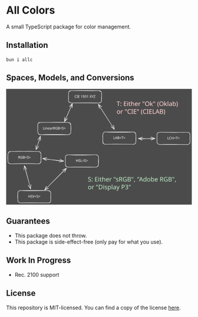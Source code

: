 # All Colors

A small TypeScript package for color management.

## Installation

```shell
bun i allc
```

## Spaces, Models, and Conversions

![](./conversions.excalidraw.svg)

## Guarantees

- This package does not throw.
- This package is side-effect-free (only pay for what you use).

## Work In Progress

* Rec. 2100 support

## License

This repository is MIT-licensed. You can find a copy of the license [here](./LICENSE).